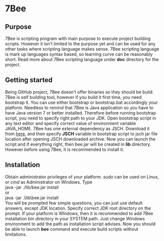 <h1>7Bee</h1>
<h2>Purpose</h2>
7Bee is scripting program with main purpose to execute project building scripts. However it isn't limited to the purpose yet and can be used for any other tasks where scripting language makes sense. 
7Bee scripting language is mark up languages syntax based, so learning curve can be reasonably short. Read more about 7Bee
scripting language under <b>doc</b> directory for the project.
<h2>Getting started</h2>
Being GitHub project, 7Bee doesn't offer binaries so they should be build. 7Bee is self building tool, however if you build it
first time, you need bootstrap it. You can use either bootstrap or bootstrap.bat accordingly your platform. Needless to remind
that 7Bee is Java application so you have to have Java version 7 or better installed.
Therefore before running bootstrap script, you need to specify right path to your JDK. Open bootstrap script in any text
editor and specify correct value of environment variable JAVA_HOME. 7Bee has one external dependency as JSCH. Download it from <a href="http://www.jcraft.com/jsch/">here</a>, and then specify <b>JSCH</b> variable in bootstrap script to
jsch jar file location after opening JSCH downloaded archive.
Now you can launch the script and if everything right, then
bee.jar will be created in <b>lib</b> directory. However before using 7Bee, it is recommended to install it.
<h2>Installation</h2>
Obtain administrator privileges of your platform. <i>sudo</i> can be used on Linux, or <i>cmd</i> as Administrator on Windows.
Type
<br>java -jar ./lib/bee.jar install
<br>or
<br>java -jar .\lib\bee.jar install
<br>You will be prompted few simple questions, you can just use default answers, except JDK location. Specify
correct JDK root directory on the prompt.
If your platform is WIndows, then it is recommended to add 7Bee installation bin directory in your
SYSTEM path. Just change Windows environment to add the path as installation script advises.
Now you should be able to launch <b>bee</b> command and execute build scripts without limitations.


